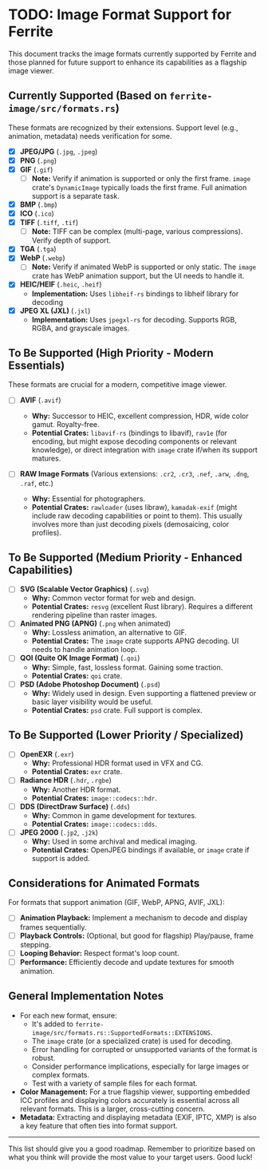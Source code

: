 # TODO: Image Format Support for Ferrite

This document tracks the image formats currently supported by Ferrite and those planned for future support to enhance its capabilities as a flagship image viewer.

## Currently Supported (Based on `ferrite-image/src/formats.rs`)

These formats are recognized by their extensions. Support level (e.g., animation, metadata) needs verification for some.

- [x] **JPEG/JPG** (`.jpg`, `.jpeg`)
- [x] **PNG** (`.png`)
- [x] **GIF** (`.gif`)
    - [ ] **Note:** Verify if animation is supported or only the first frame. `image` crate's `DynamicImage` typically loads the first frame. Full animation support is a separate task.
- [x] **BMP** (`.bmp`)
- [x] **ICO** (`.ico`)
- [x] **TIFF** (`.tiff`, `.tif`)
    - [ ] **Note:** TIFF can be complex (multi-page, various compressions). Verify depth of support.
- [x] **TGA** (`.tga`)
- [x] **WebP** (`.webp`)
    - [ ] **Note:** Verify if animated WebP is supported or only static. The `image` crate has WebP animation support, but the UI needs to handle it.
- [x] **HEIC/HEIF** (`.heic`, `.heif`)
    - **Implementation:** Uses `libheif-rs` bindings to libheif library for decoding
- [x] **JPEG XL (JXL)** (`.jxl`)
    - **Implementation:** Uses `jpegxl-rs` for decoding. Supports RGB, RGBA, and grayscale images.

## To Be Supported (High Priority - Modern Essentials)

These formats are crucial for a modern, competitive image viewer.

- [ ] **AVIF** (`.avif`)
    - **Why:** Successor to HEIC, excellent compression, HDR, wide color gamut. Royalty-free.
    - **Potential Crates:** `libavif-rs` (bindings to libavif), `rav1e` (for encoding, but might expose decoding components or relevant knowledge), or direct integration with `image` crate if/when its support matures.


- [ ] **RAW Image Formats** (Various extensions: `.cr2`, `.cr3`, `.nef`, `.arw`, `.dng`, `.raf`, etc.)
    - **Why:** Essential for photographers.
    - **Potential Crates:** `rawloader` (uses libraw), `kamadak-exif` (might include raw decoding capabilities or point to them). This usually involves more than just decoding pixels (demosaicing, color profiles).

## To Be Supported (Medium Priority - Enhanced Capabilities)

- [ ] **SVG (Scalable Vector Graphics)** (`.svg`)
    - **Why:** Common vector format for web and design.
    - **Potential Crates:** `resvg` (excellent Rust library). Requires a different rendering pipeline than raster images.
- [ ] **Animated PNG (APNG)** (`.png` when animated)
    - **Why:** Lossless animation, an alternative to GIF.
    - **Potential Crates:** The `image` crate supports APNG decoding. UI needs to handle animation loop.
- [ ] **QOI (Quite OK Image Format)** (`.qoi`)
    - **Why:** Simple, fast, lossless format. Gaining some traction.
    - **Potential Crates:** `qoi` crate.
- [ ] **PSD (Adobe Photoshop Document)** (`.psd`)
    - **Why:** Widely used in design. Even supporting a flattened preview or basic layer visibility would be useful.
    - **Potential Crates:** `psd` crate. Full support is complex.

## To Be Supported (Lower Priority / Specialized)

- [ ] **OpenEXR** (`.exr`)
    - **Why:** Professional HDR format used in VFX and CG.
    - **Potential Crates:** `exr` crate.
- [ ] **Radiance HDR** (`.hdr`, `.rgbe`)
    - **Why:** Another HDR format.
    - **Potential Crates:** `image::codecs::hdr`.
- [ ] **DDS (DirectDraw Surface)** (`.dds`)
    - **Why:** Common in game development for textures.
    - **Potential Crates:** `image::codecs::dds`.
- [ ] **JPEG 2000** (`.jp2`, `.j2k`)
    - **Why:** Used in some archival and medical imaging.
    - **Potential Crates:** OpenJPEG bindings if available, or `image` crate if support is added.

## Considerations for Animated Formats

For formats that support animation (GIF, WebP, APNG, AVIF, JXL):

- [ ] **Animation Playback:** Implement a mechanism to decode and display frames sequentially.
- [ ] **Playback Controls:** (Optional, but good for flagship) Play/pause, frame stepping.
- [ ] **Looping Behavior:** Respect format's loop count.
- [ ] **Performance:** Efficiently decode and update textures for smooth animation.

## General Implementation Notes

-   For each new format, ensure:
    -   It's added to `ferrite-image/src/formats.rs::SupportedFormats::EXTENSIONS`.
    -   The `image` crate (or a specialized crate) is used for decoding.
    -   Error handling for corrupted or unsupported variants of the format is robust.
    -   Consider performance implications, especially for large images or complex formats.
    -   Test with a variety of sample files for each format.
-   **Color Management:** For a true flagship viewer, supporting embedded ICC profiles and displaying colors accurately is essential across all relevant formats. This is a larger, cross-cutting concern.
-   **Metadata:** Extracting and displaying metadata (EXIF, IPTC, XMP) is also a key feature that often ties into format support.

---

This list should give you a good roadmap. Remember to prioritize based on what you think will provide the most value to your target users. Good luck!
